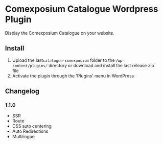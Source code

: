 # Comexposium Catalogue Wordpress Plugin

Display the Comexposium Catalogue on your website.

## Install

1. Upload the last`catalogue-comexposium` folder to the `/wp-content/plugins/` directory or download and install the last release zip file
2. Activate the plugin through the 'Plugins' menu in WordPress

## Changelog

### 1.1.0

- SSR
- Route
- CSS auto centering
- Auto Redirections
- Multilingue
